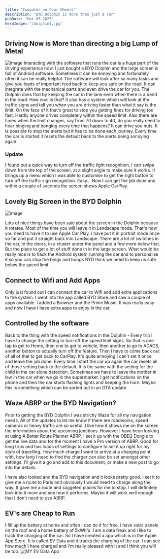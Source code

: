 ```yaml
---
title: "Computer on Four Wheels"
description: "BYD Dolphin is more than just a car"
pubDate: "Mar 03 2025"
heroImage: "/dolphin1.jpg"
---
```


## Driving Now is More than directing a big Lump of Metal

![image](EVpluggedIn.jpeg)
Interacting with the software that runs the car is a huge part of the driving experience now. I just bought a BYD Dolphin and the large screen is full of Android software. Sometimes it can be annoying and fortunately often it can be really helpful. The software will look after so many tasks and give you loads of important feed back to keep you safe on the road. It can integrate with the mechanical parts and even drive the car for you. The Dolphin does that by keeping the car in the lane even when there is a bend in the road. How cool is that? It also has a system which will look at the traffic signs and tell you when you are driving faster than what it say is the limit. On the face of it that's great to stop you getting fines for driving too fast. Hardly anyone drives completely within the speed limit. Also there are times when the limit changes, say from 70 down to 40, do you really need to hear binging and bonging every time that happens? It can drive you nuts. It is possible to stop the alerts but it has to be done each journey. Every time the car is started it resets the default back to the alerts being annoying again.

### Update

I found out a quick way to turn off the traffic light recognition. I can swipe down from the top of the screen, at a slight angle to make sure it works. It brings up a menu which I was able to customise to get the right button to turn off the traffic sign recognition. Easy... Now I can get the job done and within a couple of seconds the screen shows Apple CarPlay.

## Lovely Big Screen in the BYD Dolphin

![image](dolphin2.jpeg)

Lots of nice things have been said about the screen in the Dolphin because it rotates. Most of the time you will leave it in Landscape mode. That's how you need to have it to use Apple Car Play. I have put it in portrait mode once so far and put it straight back into Landscape. There are a lot of switches in the car, in the doors, in a cluster under the panel and a few more below that. But the place to get a lot of stuff done in in the large screen. What would be really nice is to hack the Android system running the car and to personalise it so you can stop the bings and bongs BYD think we need to keep us safe below the speed limit.

## Connect to Wifi and Add Apps

Only just found out I can connect the car to Wifi and add extra applications to the system. I went into the app called BYD Store and saw a couple of apps available. I added a Browser and the Prime Music. It was really easy and now I have I have extra apps to enjoy in the car.

## Controlled by the software

Back to the thing with the speed notifications in the Dolphin - Every trip I have to change the setting to turn off the speed limit signs. So that is one tap to get to Home, then one to get to vehicle, then another to go to ADACS, another button to actually turn off the feature. Then I have to come back out of all of that to get back to CarPlay. It's quite annoying I can't set it once and leave the job done. Every time I start the car up again the car resets all of those setting back to the default. It is the same with the setting for the child in the car alone detection. Sometimes we have to leave the mother in law in the car when we go in the supermarket. I get notifications on the phone and then the car starts flashing lights and beeping the horn. Maybe this is something which can be sorted out in an OTA update.

## Waze ABRP or the BYD Navigation?

Prior to getting the BYD Dolphin I was strictly Waze for all my navigation needs. All of the updates to let me know if there are roadworks, speed cameras or heavy traffic are so useful. I like how it shows me on the screen the information about the upcoming junctions. However I have been looking at using A Better Route Planner ABRP. I set it up with the OBD2 Dongle to get the live data and for the moment I have a Pro version of ABRP. Good for long trips and has loads of settings to configure to set it up right for my style of travelling. How much charge I want to arrive at a charging point with, how long I need to find the charger can also be set amongst other settings. I'll give it a go and add to this document, or make a new post to go into the details.

I have also looked and the BYD navigation and it looks pretty good. I set it to give me a route to Paris and obviously I would need to charge along the way. It gave me a route and suggeted places for me to stop. I will definitely look into it more and see how it performs. Maybe it will work well enough that I don't need to use ABRP.

## EV's are Cheap to Run

I fill up the battery at home and often I can do it for free. I have solar panels on the roof and a home battery of 5kWh's. I am a data freak and I like to track the charging of the car. So I have created a app which is in the Apple App Store. It is called EV Data and it tracks the charging of the car. I can see how much I have charged and I'm really pleased with it and I think you will be too.
![MY EV Data App](EVdataApp1.jpeg)
